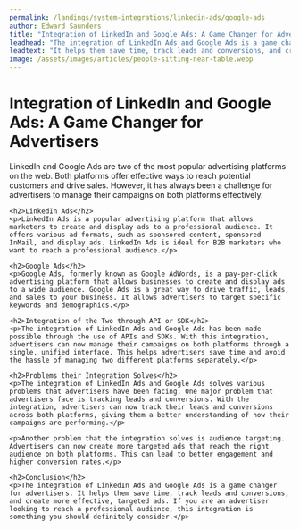 ```yaml
---
permalink: /landings/system-integrations/linkedin-ads/google-ads
author: Edward Saunders
title: "Integration of LinkedIn and Google Ads: A Game Changer for Advertisers"
leadhead: "The integration of LinkedIn Ads and Google Ads is a game changer for advertisers"
leadtext: "It helps them save time, track leads and conversions, and create more effective, targeted ads. If you are an advertiser looking to reach a professional audience, this integration is something you should definitely consider."
image: /assets/images/articles/people-sitting-near-table.webp
---
```

<div class="arttext">	<h1>Integration of LinkedIn and Google Ads: A Game Changer for Advertisers</h1>
	<p>LinkedIn and Google Ads are two of the most popular advertising platforms on the web. Both platforms offer effective ways to reach potential customers and drive sales. However, it has always been a challenge for advertisers to manage their campaigns on both platforms effectively.</p>

	<h2>LinkedIn Ads</h2>
	<p>LinkedIn Ads is a popular advertising platform that allows marketers to create and display ads to a professional audience. It offers various ad formats, such as sponsored content, sponsored InMail, and display ads. LinkedIn Ads is ideal for B2B marketers who want to reach a professional audience.</p>

	<h2>Google Ads</h2>
	<p>Google Ads, formerly known as Google AdWords, is a pay-per-click advertising platform that allows businesses to create and display ads to a wide audience. Google Ads is a great way to drive traffic, leads, and sales to your business. It allows advertisers to target specific keywords and demographics.</p>

	<h2>Integration of the Two through API or SDK</h2>
	<p>The integration of LinkedIn Ads and Google Ads has been made possible through the use of APIs and SDKs. With this integration, advertisers can now manage their campaigns on both platforms through a single, unified interface. This helps advertisers save time and avoid the hassle of managing two different platforms separately.</p>

	<h2>Problems their Integration Solves</h2>
	<p>The integration of LinkedIn Ads and Google Ads solves various problems that advertisers have been facing. One major problem that advertisers face is tracking leads and conversions. With the integration, advertisers can now track their leads and conversions across both platforms, giving them a better understanding of how their campaigns are performing.</p>

	<p>Another problem that the integration solves is audience targeting. Advertisers can now create more targeted ads that reach the right audience on both platforms. This can lead to better engagement and higher conversion rates.</p>

	<h2>Conclusion</h2>
	<p>The integration of LinkedIn Ads and Google Ads is a game changer for advertisers. It helps them save time, track leads and conversions, and create more effective, targeted ads. If you are an advertiser looking to reach a professional audience, this integration is something you should definitely consider.</p>
</div>